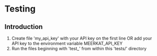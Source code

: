 # Testing

## Introduction
1. Create file 'my_api_key' with your API key on the first line OR add your API key to the environment variable MEERKAT_API_KEY
2. Run the files beginning with 'test_' from within this 'tests/' directory